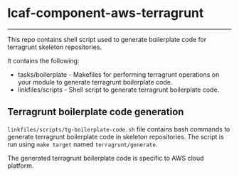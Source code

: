 # lcaf-component-aws-terragrunt

---
This repo contains shell script used to generate boilerplate code for terragrunt skeleton repositories.

It contains the following:

* tasks/boilerplate - Makefiles for performing terragrunt operations on your module to generate terragrunt boilerplate code.
* linkfiles/scripts - Shell script to generate terragrunt boilerplate code.

## Terragrunt boilerplate code generation

`linkfiles/scripts/tg-boilerplate-code.sh` file contains bash commands to generate terragrunt boilerplate code in skeleton repositories. The script is run using `make target` named `terragrunt/generate`.

The generated terragrunt boilerplate code is specific to AWS cloud platform.